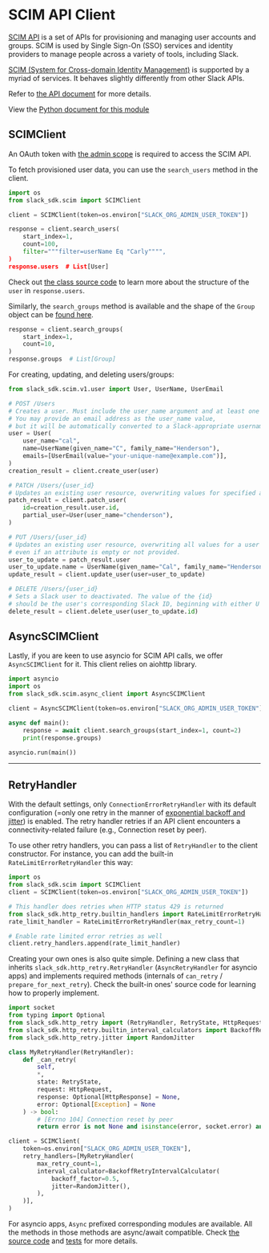 # SCIM API Client

[SCIM API](https://api.slack.com/scim) is a set of APIs for provisioning
and managing user accounts and groups. SCIM is used by Single Sign-On
(SSO) services and identity providers to manage people across a variety
of tools, including Slack.

[SCIM (System for Cross-domain Identity
Management)](http://www.simplecloud.info/) is supported by a myriad of
services. It behaves slightly differently from other Slack APIs.

Refer to [the API document](https://api.slack.com/scim) for more
details.

View the [Python document for this module](https://slack.dev/python-slack-sdk/api-docs/slack_sdk/)

## SCIMClient

An OAuth token with [the admin
scope](https://api.slack.com/scopes/admin) is required to access the
SCIM API.

To fetch provisioned user data, you can use the `search_users` method in
the client.

``` python
import os
from slack_sdk.scim import SCIMClient

client = SCIMClient(token=os.environ["SLACK_ORG_ADMIN_USER_TOKEN"])

response = client.search_users(
    start_index=1,
    count=100,
    filter="""filter=userName Eq "Carly"""",
)
response.users  # List[User]
```

Check out [the class source
code](https://github.com/slackapi/python-slack-sdk/blob/main/slack_sdk/scim/v1/user.py)
to learn more about the structure of the `user` in `response.users`.

Similarly, the `search_groups` method is available and the shape of the
`Group` object can be [found
here](https://github.com/slackapi/python-slack-sdk/blob/main/slack_sdk/scim/v1/group.py).

``` python
response = client.search_groups(
    start_index=1,
    count=10,
)
response.groups  # List[Group]
```

For creating, updating, and deleting users/groups:

``` python
from slack_sdk.scim.v1.user import User, UserName, UserEmail

# POST /Users
# Creates a user. Must include the user_name argument and at least one email address.
# You may provide an email address as the user_name value,
# but it will be automatically converted to a Slack-appropriate username.
user = User(
    user_name="cal",
    name=UserName(given_name="C", family_name="Henderson"),
    emails=[UserEmail(value="your-unique-name@example.com")],
)
creation_result = client.create_user(user)

# PATCH /Users/{user_id}
# Updates an existing user resource, overwriting values for specified attributes.
patch_result = client.patch_user(
    id=creation_result.user.id,
    partial_user=User(user_name="chenderson"),
)

# PUT /Users/{user_id}
# Updates an existing user resource, overwriting all values for a user
# even if an attribute is empty or not provided.
user_to_update = patch_result.user
user_to_update.name = UserName(given_name="Cal", family_name="Henderson")
update_result = client.update_user(user=user_to_update)

# DELETE /Users/{user_id}
# Sets a Slack user to deactivated. The value of the {id}
# should be the user's corresponding Slack ID, beginning with either U or W.
delete_result = client.delete_user(user_to_update.id)
```

## AsyncSCIMClient

Lastly, if you are keen to use asyncio for SCIM API calls, we offer
`AsyncSCIMClient` for it. This client relies on aiohttp library.

``` python
import asyncio
import os
from slack_sdk.scim.async_client import AsyncSCIMClient

client = AsyncSCIMClient(token=os.environ["SLACK_ORG_ADMIN_USER_TOKEN"])

async def main():
    response = await client.search_groups(start_index=1, count=2)
    print(response.groups)

asyncio.run(main())
```

------------------------------------------------------------------------

## RetryHandler

With the default settings, only `ConnectionErrorRetryHandler` with its
default configuration (=only one retry in the manner of [exponential
backoff and
jitter](https://aws.amazon.com/blogs/architecture/exponential-backoff-and-jitter/))
is enabled. The retry handler retries if an API client encounters a
connectivity-related failure (e.g., Connection reset by peer).

To use other retry handlers, you can pass a list of `RetryHandler` to
the client constructor. For instance, you can add the built-in
`RateLimitErrorRetryHandler` this way:

``` python
import os
from slack_sdk.scim import SCIMClient
client = SCIMClient(token=os.environ["SLACK_ORG_ADMIN_USER_TOKEN"])

# This handler does retries when HTTP status 429 is returned
from slack_sdk.http_retry.builtin_handlers import RateLimitErrorRetryHandler
rate_limit_handler = RateLimitErrorRetryHandler(max_retry_count=1)

# Enable rate limited error retries as well
client.retry_handlers.append(rate_limit_handler)
```

Creating your own ones is also quite simple. Defining a new class that
inherits `slack_sdk.http_retry.RetryHandler` (`AsyncRetryHandler` for
asyncio apps) and implements required methods (internals of `can_retry`
/ `prepare_for_next_retry`). Check the built-in ones' source code for
learning how to properly implement.

``` python
import socket
from typing import Optional
from slack_sdk.http_retry import (RetryHandler, RetryState, HttpRequest, HttpResponse)
from slack_sdk.http_retry.builtin_interval_calculators import BackoffRetryIntervalCalculator
from slack_sdk.http_retry.jitter import RandomJitter

class MyRetryHandler(RetryHandler):
    def _can_retry(
        self,
        *,
        state: RetryState,
        request: HttpRequest,
        response: Optional[HttpResponse] = None,
        error: Optional[Exception] = None
    ) -> bool:
        # [Errno 104] Connection reset by peer
        return error is not None and isinstance(error, socket.error) and error.errno == 104

client = SCIMClient(
    token=os.environ["SLACK_ORG_ADMIN_USER_TOKEN"],
    retry_handlers=[MyRetryHandler(
        max_retry_count=1,
        interval_calculator=BackoffRetryIntervalCalculator(
            backoff_factor=0.5,
            jitter=RandomJitter(),
        ),
    )],
)
```

For asyncio apps, `Async` prefixed corresponding modules are available.
All the methods in those methods are async/await compatible. Check [the
source
code](https://github.com/slackapi/python-slack-sdk/blob/main/slack_sdk/http_retry/async_handler.py)
and
[tests](https://github.com/slackapi/python-slack-sdk/blob/main/tests/slack_sdk_async/web/test_async_web_client_http_retry.py)
for more details.
